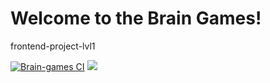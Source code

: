 #  Welcome to the Brain Games!
frontend-project-lvl1

[![Brain-games CI](https://github.com/SavvaNK/frontend-project-lvl1/workflows/Brain-games%20CI/badge.svg)](https://github.com/SavvaNK/frontend-project-lvl1/actions)
<a href="https://codeclimate.com/github/codeclimate/codeclimate/maintainability"><img src="https://api.codeclimate.com/v1/badges/a99a88d28ad37a79dbf6/maintainability" /></a>
